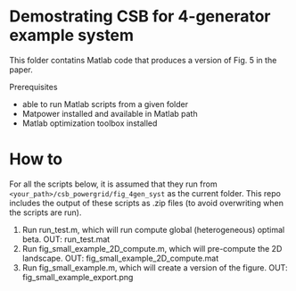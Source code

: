 # Demostrating CSB for 4-generator example system

This folder contatins Matlab code that produces a version of Fig. 5 in the paper.

Prerequisites
- able to run Matlab scripts from a given folder
- Matpower installed and available in Matlab path
- Matlab optimization toolbox installed

# How to

For all the scripts below, it is assumed that they run from `<your_path>/csb_powergrid/fig_4gen_syst` as the current folder.
This repo includes the output of these scripts as .zip files (to avoid overwriting when the scripts are run).

1) Run run_test.m, which will run compute global (heterogeneous) optimal beta. OUT: run_test.mat 
2) Run fig_small_example_2D_compute.m, which will pre-compute the 2D landscape. OUT: fig_small_example_2D_compute.mat
3) Run fig_small_example.m, which will create a version of the figure. OUT: fig_small_example_export.png
